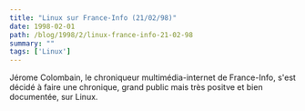 ```yaml
---
title: "Linux sur France-Info (21/02/98)"
date: 1998-02-01
path: /blog/1998/2/linux-france-info-21-02-98
summary: ""
tags: ['Linux']
---
```


<P>Jérome Colombain, le chroniqueur multimédia-internet de France-Info,
s'est décidé à faire une chronique, grand public mais très positve et bien
documentée, sur Linux.</P>


